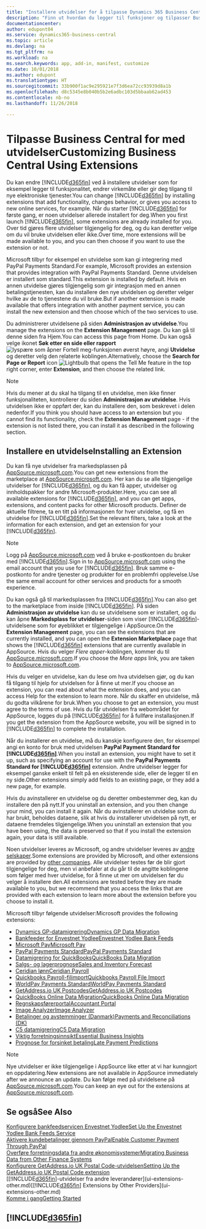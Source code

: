```yaml
---
title: "Installere utvidelser for å tilpasse Dynamics 365 Business Central | Microsoft-dokumentasjon"
description: "Finn ut hvordan du legger til funksjoner og tilpasser Business Central ved å installere utvidelser."
documentationcenter: 
author: edupont04
ms.service: dynamics365-business-central
ms.topic: article
ms.devlang: na
ms.tgt_pltfrm: na
ms.workload: na
ms.search.keywords: app, add-in, manifest, customize
ms.date: 10/01/2018
ms.author: edupont
ms.translationtype: HT
ms.sourcegitcommit: 33b900f1ac9e295921e7f3d6ea72cc93939d8a1b
ms.openlocfilehash: d8c5345e8b040b5b2e6adbc103d5bbaab62ad453
ms.contentlocale: nb-no
ms.lasthandoff: 11/26/2018

---
```

# <a name="customizing-business-central-using-extensions"></a><span data-ttu-id="d46b0-103">Tilpasse Business Central for med utvidelser</span><span class="sxs-lookup"><span data-stu-id="d46b0-103">Customizing Business Central Using Extensions</span></span>
<span data-ttu-id="d46b0-104">Du kan endre [!INCLUDE[d365fin](includes/d365fin_md.md)] ved å installere utvidelser som for eksempel legger til funksjonalitet, endrer virkemåte eller gir deg tilgang til nye elektroniske tjenester.</span><span class="sxs-lookup"><span data-stu-id="d46b0-104">You can change [!INCLUDE[d365fin](includes/d365fin_md.md)] by installing extensions that add functionality, changes behavior, or gives you access to new online services, for example.</span></span>
<span data-ttu-id="d46b0-105">Når du starter [!INCLUDE[d365fin](includes/d365fin_md.md)] for første gang, er noen utvidelser allerede installert for deg.</span><span class="sxs-lookup"><span data-stu-id="d46b0-105">When you first launch [!INCLUDE[d365fin](includes/d365fin_md.md)], some extensions are already installed for you.</span></span> <span data-ttu-id="d46b0-106">Over tid gjøres flere utvidelser tilgjengelig for deg, og du kan deretter velge om du vil bruke utvidelsen eller ikke.</span><span class="sxs-lookup"><span data-stu-id="d46b0-106">Over time, more extensions will be made available to you, and you can then choose if you want to use the extension or not.</span></span>

<span data-ttu-id="d46b0-107">Microsoft tilbyr for eksempel en utvidelse som kan gi integrering med PayPal Payments Standard.</span><span class="sxs-lookup"><span data-stu-id="d46b0-107">For example, Microsoft provides an extension that provides integration with PayPal Payments Standard.</span></span> <span data-ttu-id="d46b0-108">Denne utvidelsen er installert som standard.</span><span class="sxs-lookup"><span data-stu-id="d46b0-108">This extension is installed by default.</span></span>
<span data-ttu-id="d46b0-109">Hvis en annen utvidelse gjøres tilgjengelig som gir integrasjon med en annen betalingstjenesten, kan du installere den nye utvidelsen og deretter velger hvilke av de to tjenestene du vil bruke.</span><span class="sxs-lookup"><span data-stu-id="d46b0-109">But if another extension is made available that offers integration with another payment service, you can install the new extension and then choose which of the two services to use.</span></span>  

<span data-ttu-id="d46b0-110">Du administrerer utvidelsene på siden **Administrasjon av utvidelse**.</span><span class="sxs-lookup"><span data-stu-id="d46b0-110">You manage the extensions on the **Extension Management** page.</span></span> <span data-ttu-id="d46b0-111">Du kan gå til denne siden fra Hjem.</span><span class="sxs-lookup"><span data-stu-id="d46b0-111">You can access this page from Home.</span></span> <span data-ttu-id="d46b0-112">Du kan også velge ikonet **Søk etter en side eller rapport** ![lyspære som åpner Fortell meg-funksjonen](media/ui-search/search_small.png "Fortell hva du vil gjøre") øverst høyre, angi **Utvidelse** og deretter velg den relaterte koblingen.</span><span class="sxs-lookup"><span data-stu-id="d46b0-112">Alternatively, choose the **Search for Page or Report** icon ![Lightbulb that opens the Tell Me feature](media/ui-search/search_small.png "Tell me what you want to do") in the top right corner, enter **Extension**, and then choose the related link.</span></span>  

> [!NOTE]  
>   <span data-ttu-id="d46b0-113">Hvis du mener at du skal ha tilgang til en utvidelse, men ikke finner funksjonaliteten, kontrollerer du siden **Administrasjon av utvidelse**. Hvis utvidelsen ikke er oppført der, kan du installere den, som beskrevet i delen nedenfor.</span><span class="sxs-lookup"><span data-stu-id="d46b0-113">If you think you should have access to an extension but you cannot find its functionality, check the **Extension Management** page - if the extension is not listed there, you can install it as described in the following section.</span></span>  

## <a name="installing-an-extension"></a><span data-ttu-id="d46b0-114">Installere en utvidelse</span><span class="sxs-lookup"><span data-stu-id="d46b0-114">Installing an Extension</span></span>
<span data-ttu-id="d46b0-115">Du kan få nye utvidelser fra markedsplassen på [AppSource.microsoft.com](https://appsource.microsoft.com/en-us/marketplace/apps?src=dynamics365website&product=dynamics-365-business-central).</span><span class="sxs-lookup"><span data-stu-id="d46b0-115">You can get new extensions from the marketplace at [AppSource.microsoft.com](https://appsource.microsoft.com/en-us/marketplace/apps?src=dynamics365website&product=dynamics-365-business-central).</span></span> <span data-ttu-id="d46b0-116">Her kan du se alle tilgjengelige utvidelser for [!INCLUDE[d365fin](includes/d365fin_md.md)], og du kan få apper, utvidelser og innholdspakker for andre Microsoft-produkter.</span><span class="sxs-lookup"><span data-stu-id="d46b0-116">Here, you can see all available extensions for [!INCLUDE[d365fin](includes/d365fin_md.md)], and you can get apps, extensions, and content packs for other Microsoft products.</span></span> <span data-ttu-id="d46b0-117">Definer de aktuelle filtrene, ta en titt på informasjonen for hver utvidelse, og få en utvidelse for [!INCLUDE[d365fin](includes/d365fin_md.md)].</span><span class="sxs-lookup"><span data-stu-id="d46b0-117">Set the relevant filters, take a look at the information for each extension, and get an extension for your [!INCLUDE[d365fin](includes/d365fin_md.md)].</span></span>  
> [!NOTE]  
>   <span data-ttu-id="d46b0-118">Logg på [AppSource.microsoft.com](https://appsource.microsoft.com/) ved å bruke e-postkontoen du bruker med [!INCLUDE[d365fin](includes/d365fin_md.md)].</span><span class="sxs-lookup"><span data-stu-id="d46b0-118">Sign in to [AppSource.microsoft.com](https://appsource.microsoft.com/) using the email account that you use for [!INCLUDE[d365fin](includes/d365fin_md.md)].</span></span> <span data-ttu-id="d46b0-119">Bruk samme e-postkonto for andre tjenester og produkter for en problemfri opplevelse.</span><span class="sxs-lookup"><span data-stu-id="d46b0-119">Use the same email account for other services and products for a smooth experience.</span></span>  

<span data-ttu-id="d46b0-120">Du kan også gå til markedsplassen fra [!INCLUDE[d365fin](includes/d365fin_md.md)].</span><span class="sxs-lookup"><span data-stu-id="d46b0-120">You can also get to the marketplace from inside [!INCLUDE[d365fin](includes/d365fin_md.md)].</span></span> <span data-ttu-id="d46b0-121">På siden **Administrasjon av utvidelse** kan du se utvidelsene som er installert, og du kan åpne **Markedsplass for utvidelser**-siden som viser [!INCLUDE[d365fin](includes/d365fin_md.md)]-utvidelsene som for øyeblikket er tilgjengelige i AppSource.</span><span class="sxs-lookup"><span data-stu-id="d46b0-121">On the **Extension Management** page, you can see the extensions that are currently installed, and you can open the **Extension Marketplace** page that shows the [!INCLUDE[d365fin](includes/d365fin_md.md)] extensions that are currently available in AppSource.</span></span> <span data-ttu-id="d46b0-122">Hvis du velger *Flere apper*-koblingen, kommer du til [AppSource.microsoft.com](https://appsource.microsoft.com/en-us/marketplace/apps?product=dynamics-365%3Bdynamics-365-for-financials&page=1).</span><span class="sxs-lookup"><span data-stu-id="d46b0-122">If you choose the *More apps* link, you are taken to [AppSource.microsoft.com](https://appsource.microsoft.com/en-us/marketplace/apps?product=dynamics-365%3Bdynamics-365-for-financials&page=1).</span></span>  

<span data-ttu-id="d46b0-123">Hvis du velger en utvidelse, kan du lese om hva utvidelsen gjør, og du kan få tilgang til hjelp for utvidelsen for å finne ut mer.</span><span class="sxs-lookup"><span data-stu-id="d46b0-123">If you choose an extension, you can read about what the extension does, and you can access Help for the extension to learn more.</span></span> <span data-ttu-id="d46b0-124">Når du skaffer en utvidelse, må du godta vilkårene for bruk.</span><span class="sxs-lookup"><span data-stu-id="d46b0-124">When you choose to get an extension, you must agree to the terms of use.</span></span> <span data-ttu-id="d46b0-125">Hvis du får utvidelsen fra webområdet for AppSource, logges du på [!INCLUDE[d365fin](includes/d365fin_md.md)] for å fullføre installasjonen.</span><span class="sxs-lookup"><span data-stu-id="d46b0-125">If you get the extension from the AppSource website, you will be signed in to [!INCLUDE[d365fin](includes/d365fin_md.md)] to complete the installation.</span></span>  

<span data-ttu-id="d46b0-126">Når du installerer en utvidelse, må du kanskje konfigurere den, for eksempel angi en konto for bruk med utvidelsen **PayPal Payment Standard for [!INCLUDE[d365fin](includes/d365fin_md.md)]**.</span><span class="sxs-lookup"><span data-stu-id="d46b0-126">When you install an extension, you might have to set it up, such as specifying an account for use with the **PayPal Payments Standard for [!INCLUDE[d365fin](includes/d365fin_md.md)]** extension.</span></span>
<span data-ttu-id="d46b0-127">Andre utvidelser legger for eksempel ganske enkelt til felt på en eksisterende side, eller de legger til en ny side.</span><span class="sxs-lookup"><span data-stu-id="d46b0-127">Other extensions simply add fields to an existing page, or they add a new page, for example.</span></span>   

<span data-ttu-id="d46b0-128">Hvis du avinstallerer en utvidelse og du deretter ombestemmer deg, kan du installere den på nytt.</span><span class="sxs-lookup"><span data-stu-id="d46b0-128">If you uninstall an extension, and you then change your mind, you can install it again.</span></span> <span data-ttu-id="d46b0-129">Når du avinstallerer en utvidelse som du har brukt, beholdes dataene, slik at hvis du installerer utvidelsen på nytt, er dataene fremdeles tilgjengelige.</span><span class="sxs-lookup"><span data-stu-id="d46b0-129">When you uninstall an extension that you have been using, the data is preserved so that if you install the extension again, your data is still available.</span></span>  

<span data-ttu-id="d46b0-130">Noen utvidelser leveres av Microsoft, og andre utvidelser leveres av [andre selskaper](ui-extensions-other.md).</span><span class="sxs-lookup"><span data-stu-id="d46b0-130">Some extensions are provided by Microsoft, and other extensions are provided by [other companies](ui-extensions-other.md).</span></span> <span data-ttu-id="d46b0-131">Alle utvidelser testes før de blir gjort tilgjengelige for deg, men vi anbefaler at du går til de angitte koblingene som følger med hver utvidelse, for å finne ut mer om utvidelsen før du velger å installere den.</span><span class="sxs-lookup"><span data-stu-id="d46b0-131">All extensions are tested before they are made available to you, but we recommend that you access the links that are provided with each extension to learn more about the extension before you choose to install it.</span></span>  

<span data-ttu-id="d46b0-132">Microsoft tilbyr følgende utvidelser:</span><span class="sxs-lookup"><span data-stu-id="d46b0-132">Microsoft provides the following extensions:</span></span>  

* [<span data-ttu-id="d46b0-133">Dynamics GP-datamigrering</span><span class="sxs-lookup"><span data-stu-id="d46b0-133">Dynamics GP Data Migration</span></span>](ui-extensions-dynamicsgp-data-migration.md)  
* [<span data-ttu-id="d46b0-134">Bankfeeder for Envestnet Yodlee</span><span class="sxs-lookup"><span data-stu-id="d46b0-134">Envestnet Yodlee Bank Feeds</span></span>](ui-extensions-yodlee-bank-feeds.md)  
* [<span data-ttu-id="d46b0-135">Microsoft Pay</span><span class="sxs-lookup"><span data-stu-id="d46b0-135">Microsoft Pay</span></span>](ui-extensions-microsoft-pay-payments.md)  
* [<span data-ttu-id="d46b0-136">PayPal Payments Standard</span><span class="sxs-lookup"><span data-stu-id="d46b0-136">PayPal Payments Standard</span></span>](ui-extensions-paypal-payments-standard.md)  
* [<span data-ttu-id="d46b0-137">Datamigrering for QuickBooks</span><span class="sxs-lookup"><span data-stu-id="d46b0-137">QuickBooks Data Migration</span></span>](ui-extensions-quickbooks-data-migration.md)  
* [<span data-ttu-id="d46b0-138">Salgs- og lagerprognose</span><span class="sxs-lookup"><span data-stu-id="d46b0-138">Sales and Inventory Forecast</span></span>](ui-extensions-sales-forecast.md)  
* [<span data-ttu-id="d46b0-139">Ceridian lønn</span><span class="sxs-lookup"><span data-stu-id="d46b0-139">Ceridian Payroll</span></span>](ui-extensions-ceridian-payroll.md)  
* [<span data-ttu-id="d46b0-140">Quickbooks Payroll-filimport</span><span class="sxs-lookup"><span data-stu-id="d46b0-140">Quickbooks Payroll File Import</span></span>](ui-extensions-quickbooks-payroll.md)  
* [<span data-ttu-id="d46b0-141">WorldPay Payments Standard</span><span class="sxs-lookup"><span data-stu-id="d46b0-141">WorldPay Payments Standard</span></span>](ui-extensions-worldpay-payments-standard.md)  
* [<span data-ttu-id="d46b0-142">GetAddress.io UK Postcodes</span><span class="sxs-lookup"><span data-stu-id="d46b0-142">GetAddress.io UK Postcodes</span></span>](ui-extensions-getaddressio.md)  
* [<span data-ttu-id="d46b0-143">QuickBooks Online Data Migration</span><span class="sxs-lookup"><span data-stu-id="d46b0-143">QuickBooks Online Data Migration</span></span>](ui-extensions-quickbooks-online-data-migration.md)  
* [<span data-ttu-id="d46b0-144">Regnskapsførerportal</span><span class="sxs-lookup"><span data-stu-id="d46b0-144">Accountant Portal</span></span>](ui-extensions-accountant-portal.md)  
* [<span data-ttu-id="d46b0-145">Image Analyzer</span><span class="sxs-lookup"><span data-stu-id="d46b0-145">Image Analyzer</span></span>](ui-extensions-image-analyzer.md)  
* [<span data-ttu-id="d46b0-146">Betalinger og avstemminger (Danmark)</span><span class="sxs-lookup"><span data-stu-id="d46b0-146">Payments and Reconciliations (DK)</span></span>](ui-extensions-payments-reconciliation-formats-dk.md)  
* [<span data-ttu-id="d46b0-147">C5 datamigrering</span><span class="sxs-lookup"><span data-stu-id="d46b0-147">C5 Data Migration</span></span>](ui-extensions-c5-data-migration.md)  
* [<span data-ttu-id="d46b0-148">Viktig forretningsinnsikt</span><span class="sxs-lookup"><span data-stu-id="d46b0-148">Essential Business Insights</span></span>](ui-extensions-essential-business-insights.md)  
* [<span data-ttu-id="d46b0-149">Prognose for forsinket betaling</span><span class="sxs-lookup"><span data-stu-id="d46b0-149">Late Payment Predictions</span></span>](ui-extensions-late-payment-prediction.md  )

> [!NOTE]  
>  <span data-ttu-id="d46b0-150">Nye utvidelser er ikke tilgjengelige i AppSource like etter at vi har kunngjort en oppdatering.</span><span class="sxs-lookup"><span data-stu-id="d46b0-150">New extensions are not available in AppSource immediately after we announce an update.</span></span> <span data-ttu-id="d46b0-151">Du kan følge med på utvidelsene på [AppSource.microsoft.com](https://appsource.microsoft.com/en-us/marketplace/apps?product=dynamics-365%3Bdynamics-365-for-financials&page=1).</span><span class="sxs-lookup"><span data-stu-id="d46b0-151">You can keep an eye out for the extensions at [AppSource.microsoft.com](https://appsource.microsoft.com/en-us/marketplace/apps?product=dynamics-365%3Bdynamics-365-for-financials&page=1).</span></span>

## <a name="see-also"></a><span data-ttu-id="d46b0-152">Se også</span><span class="sxs-lookup"><span data-stu-id="d46b0-152">See Also</span></span>
[<span data-ttu-id="d46b0-153">Konfigurere bankfeedservicen Envestnet Yodlee</span><span class="sxs-lookup"><span data-stu-id="d46b0-153">Set Up the Envestnet Yodlee Bank Feeds Service</span></span>](bank-how-setup-bank-statement-service.md)  
[<span data-ttu-id="d46b0-154">Aktivere kundebetalinger gjennom PayPal</span><span class="sxs-lookup"><span data-stu-id="d46b0-154">Enable Customer Payment Through PayPal</span></span>](sales-how-enable-payment-service-extensions.md)  
[<span data-ttu-id="d46b0-155">Overføre forretningsdata fra andre økonomisystemer</span><span class="sxs-lookup"><span data-stu-id="d46b0-155">Migrating Business Data from Other Finance Systems</span></span>](across-import-data-configuration-packages.md)  
[<span data-ttu-id="d46b0-156">Konfigurere GetAddress.io UK Postal Code-utvidelsen</span><span class="sxs-lookup"><span data-stu-id="d46b0-156">Setting Up the GetAddress.io UK Postal Code extension</span></span>](LocalFunctionality/UnitedKingdom/uk-setup-postal-code-service.md)  
<span data-ttu-id="d46b0-157">[[!INCLUDE[d365fin](includes/d365fin_md.md)]-utvidelser fra andre leverandører](ui-extensions-other.md)</span><span class="sxs-lookup"><span data-stu-id="d46b0-157">[[!INCLUDE[d365fin](includes/d365fin_md.md)] Extensions by Other Providers](ui-extensions-other.md)</span></span>  
[<span data-ttu-id="d46b0-158">Komme i gang</span><span class="sxs-lookup"><span data-stu-id="d46b0-158">Getting Started</span></span>](product-get-started.md)  

## [!INCLUDE[d365fin](includes/free_trial_md.md)]  
 

